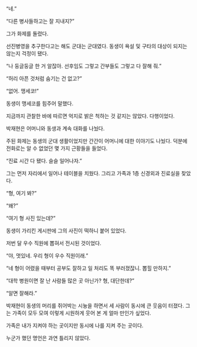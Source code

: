 “네.”

“다른 병사들하고는 잘 지내지?”

그가 화제를 돌렸다.

선진병영을 추구한다고는 해도 군대는 군대였다. 동생이 욕설 및 구타의 대상이 되지는 않는지 걱정이 됐다.

“나 둥글둥글 한 거 알잖아. 선후임도 그렇고 간부들도 그렇고 다 잘해 줘.”

“허리 아픈 것처럼 숨기는 건 없고?”

“없어. 맹세코!”

동생이 맹세코를 힘주어 말했다.

지금까지 관찰한 바에 따르면 억지로 밝은 척하는 것 같지는 않았다. 다행이었다.

박재현은 어머니와 동생과 계속 대화를 나눴다.

주된 화제는 동생의 군대 생활이었지만 간간이 어머니에 대한 이야기도 나눴다. 덕분에 전화로는 알 수 없었던 몇 가지 근황들을 들었다.

“진료 시간 다 됐다. 슬슬 일어나자.”

그는 먼저 자리에서 일어나 테이블을 치웠다. 그리고 가족과 1층 신경외과 진료실을 찾았다.

“형, 여기 봐?”

“왜?”

“여기 형 사진 있는데?”

동생이 가리킨 게시판에 그의 사진이 떡하니 붙어 있었다.

저번 달 우수 직원에 뽑혀서 전시된 것이었다.

“야, 멋있네. 우리 형이 우수 직원이래.”

“네 형이 어렸을 때부터 공부도 잘하고 일 처리도 똑 부러졌잖니. 뽑힐 만하지.”

“대학 병원이면 잘 난 사람들 많은 곳 아닌가? 형, 대단한데?”

“알면 잘해라.”

박재현이 동생의 머리를 쥐어박는 시늉을 하면서 세 사람이 동시에 큰 웃음이 터졌다. 그는 가족이 모두 모여 이렇게 시원하게 웃어 본 게 얼마 만인가 싶었다.

가족은 내가 지켜야 하는 곳이지만 동시에 나를 지켜 주는 곳이다.

누군가 했던 명언은 과연 틀리지 않았다.